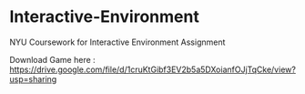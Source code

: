 # Interactive-Environment

NYU Coursework for Interactive Environment Assignment

Download Game here :
https://drive.google.com/file/d/1cruKtGibf3EV2b5a5DXoianfOJjTqCke/view?usp=sharing


